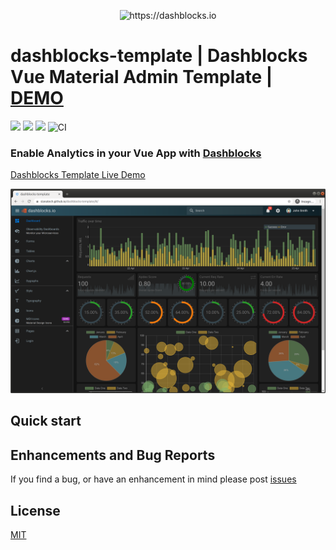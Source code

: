 <p align="center">
<img src="https://github.com/slanatech/dashblocks-template/blob/master/screenshots/logo.png?raw=true" alt="https://dashblocks.io"/>
</p>

# dashblocks-template | Dashblocks Vue Material Admin Template | [DEMO](https://slanatech.github.io/dashblocks-template)   

![](https://img.shields.io/badge/vue-2.x-brightgreen.svg)
<img src="https://img.shields.io/npm/v/quasar.svg?label=quasar">
<img src="https://img.shields.io/npm/v/dashblocks.svg?label=dashblocks"> 
![CI](https://github.com/slanatech/dashblocks-template/workflows/CI/badge.svg)


### Enable Analytics in your Vue App with [Dashblocks](https://github.com/slanatech/dashblocks)

[Dashblocks Template Live Demo](https://slanatech.github.io/dashblocks-template)


![dashboard](screenshots/dashblocks.png?raw=true)


## Quick start


## Enhancements and Bug Reports

If you find a bug, or have an enhancement in mind please post [issues](https://github.com/slanatech/dashblocks-template/issues)


## License
 
[MIT](LICENSE)
   
